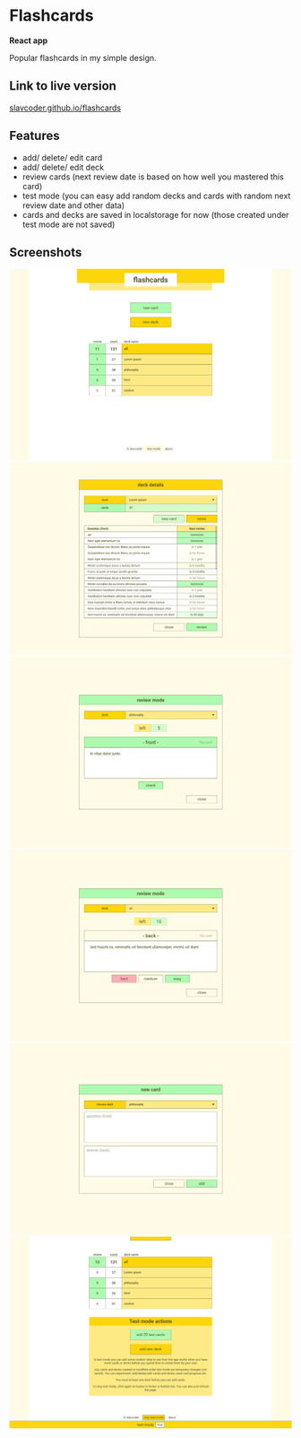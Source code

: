 # Flashcards
**React app**

Popular flashcards in my simple design.

## Link to live version
[slavcoder.github.io/flashcards](https://slavcoder.github.io/flashcards)

## Features
- add/ delete/ edit card
- add/ delete/ edit deck
- review cards (next review date is based on how well you mastered this card)
- test mode (you can easy add random decks and cards with random next review date and other data)
- cards and decks are saved in localstorage for now (those created under test mode are not saved)

## Screenshots

![alt text](./src/assets/screenshot-1.png "main view")
![alt text](./src/assets/screenshot-2.png "deck details")
![alt text](./src/assets/screenshot-3.png "review mode (front)")
![alt text](./src/assets/screenshot-3b.png "review mode (back)")
![alt text](./src/assets/screenshot-4.png "new card")
![alt text](./src/assets/screenshot-5.png "test mode")